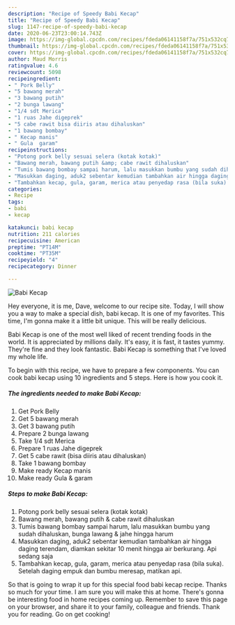 ```yaml
---
description: "Recipe of Speedy Babi Kecap"
title: "Recipe of Speedy Babi Kecap"
slug: 1147-recipe-of-speedy-babi-kecap
date: 2020-06-23T23:00:14.743Z
image: https://img-global.cpcdn.com/recipes/fdeda06141158f7a/751x532cq70/babi-kecap-foto-resep-utama.jpg
thumbnail: https://img-global.cpcdn.com/recipes/fdeda06141158f7a/751x532cq70/babi-kecap-foto-resep-utama.jpg
cover: https://img-global.cpcdn.com/recipes/fdeda06141158f7a/751x532cq70/babi-kecap-foto-resep-utama.jpg
author: Maud Morris
ratingvalue: 4.6
reviewcount: 5098
recipeingredient:
- " Pork Belly"
- "5 bawang merah"
- "3 bawang putih"
- "2 bunga lawang"
- "1/4 sdt Merica"
- "1 ruas Jahe digeprek"
- "5 cabe rawit bisa diiris atau dihaluskan"
- "1 bawang bombay"
- " Kecap manis"
- " Gula  garam"
recipeinstructions:
- "Potong pork belly sesuai selera (kotak kotak)"
- "Bawang merah, bawang putih &amp; cabe rawit dihaluskan"
- "Tumis bawang bombay sampai harum, lalu masukkan bumbu yang sudah dihaluskan, bunga lawang &amp; jahe hingga harum"
- "Masukkan daging, aduk2 sebentar kemudian tambahkan air hingga daging terendam, diamkan sekitar 10 menit hingga air berkurang. Api sedang saja"
- "Tambahkan kecap, gula, garam, merica atau penyedap rasa (bila suka). Setelah daging empuk dan bumbu meresap, matikan api."
categories:
- Recipe
tags:
- babi
- kecap

katakunci: babi kecap 
nutrition: 211 calories
recipecuisine: American
preptime: "PT14M"
cooktime: "PT35M"
recipeyield: "4"
recipecategory: Dinner

---
```



![Babi Kecap](https://img-global.cpcdn.com/recipes/fdeda06141158f7a/751x532cq70/babi-kecap-foto-resep-utama.jpg)

Hey everyone, it is me, Dave, welcome to our recipe site. Today, I will show you a way to make a special dish, babi kecap. It is one of my favorites. This time, I'm gonna make it a little bit unique. This will be really delicious.

Babi Kecap is one of the most well liked of recent trending foods in the world. It is appreciated by millions daily. It's easy, it is fast, it tastes yummy. They're fine and they look fantastic. Babi Kecap is something that I've loved my whole life.




To begin with this recipe, we have to prepare a few components. You can cook babi kecap using 10 ingredients and 5 steps. Here is how you cook it.

<!--inarticleads1-->

##### The ingredients needed to make Babi Kecap:

1. Get  Pork Belly
1. Get 5 bawang merah
1. Get 3 bawang putih
1. Prepare 2 bunga lawang
1. Take 1/4 sdt Merica
1. Prepare 1 ruas Jahe digeprek
1. Get 5 cabe rawit (bisa diiris atau dihaluskan)
1. Take 1 bawang bombay
1. Make ready  Kecap manis
1. Make ready  Gula &amp; garam




<!--inarticleads2-->

##### Steps to make Babi Kecap:

1. Potong pork belly sesuai selera (kotak kotak)
1. Bawang merah, bawang putih &amp; cabe rawit dihaluskan
1. Tumis bawang bombay sampai harum, lalu masukkan bumbu yang sudah dihaluskan, bunga lawang &amp; jahe hingga harum
1. Masukkan daging, aduk2 sebentar kemudian tambahkan air hingga daging terendam, diamkan sekitar 10 menit hingga air berkurang. Api sedang saja
1. Tambahkan kecap, gula, garam, merica atau penyedap rasa (bila suka). Setelah daging empuk dan bumbu meresap, matikan api.




So that is going to wrap it up for this special food babi kecap recipe. Thanks so much for your time. I am sure you will make this at home. There's gonna be interesting food in home recipes coming up. Remember to save this page on your browser, and share it to your family, colleague and friends. Thank you for reading. Go on get cooking!
